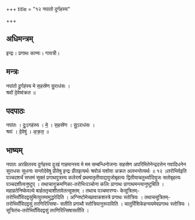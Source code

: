 +++
title = "१२ नपातो दुर्गहस्य"

+++
## अधिमन्त्रम्
इन्द्रः। प्रगाथः काण्वः। गायत्री।

## मन्त्रः
नपा॑तो दु॒र्गह॑स्य मे स॒हस्रे॑ण सु॒राध॑सः ।  
श्रवो॑ दे॒वेष्व॑क्रत ॥

## पदपाठः
नपा॑तः । दुः॒ऽगह॑स्य । मे॒ । स॒हस्रे॑ण । सु॒ऽराध॑सः ।  
श्रवः॑ । दे॒वेषु॑ । अ॒क्र॒त॒ ॥

## भाष्यम्
नपातः अरक्षितस्य दुर्गहस्य दुःखं गाहमानस्य मे मम सम्बन्धिनोजनाः सहस्रेण अपरिमितेनेन्द्रदत्तेन गवादिधनेन सुराधसः सुधनाः सन्तोदेवेषु प्रीतेषु इन्द्रः प्रीतइत्यर्थः श्रवोन्नं यशोवा अक्रत अलभन्तेत्यर्थः ॥ १२ ॥तरोभिर्वइति पञ्चदशर्चं सप्तमं सूक्तं प्रगाथपुत्रस्य कलेरार्षं प्रथमातृतीयाद्ययुजोबृहत्यः द्वितीयाचतुर्थ्यादियुजः सतोबृहत्यः पञ्चदशीत्वनुष्टुप् । तथाचानुक्रमणिका-तरोभिःपञ्चोना कलिः प्रागाथः प्रागाथमन्त्यानुष्टुबिति । महाव्रतेनिष्केवल्ये बार्हततृचाशीतावेतत्सूक्तम् । तथाच पञ्चमारण्य- केसूत्रितम्-तरोभिर्वोविदद्वसुमित्युत्तमामुद्धरेदिति । अग्निष्टोमेच्छावाकशस्त्रे प्रगाथः स्तोत्रियः । तथाचसूत्रितम्-तरोभिर्वोविदद्वसुं तरणिरित्सिषा- सतीति प्रगाथौ स्तोत्रियानुरूपाविति । चातुर्विंशिकेहन्ययमेवप्रगाथः स्तोत्रियः । सूत्रितंच-तरोभिर्वोविदद्वसुं तरणिरित्सिषासतीति ।